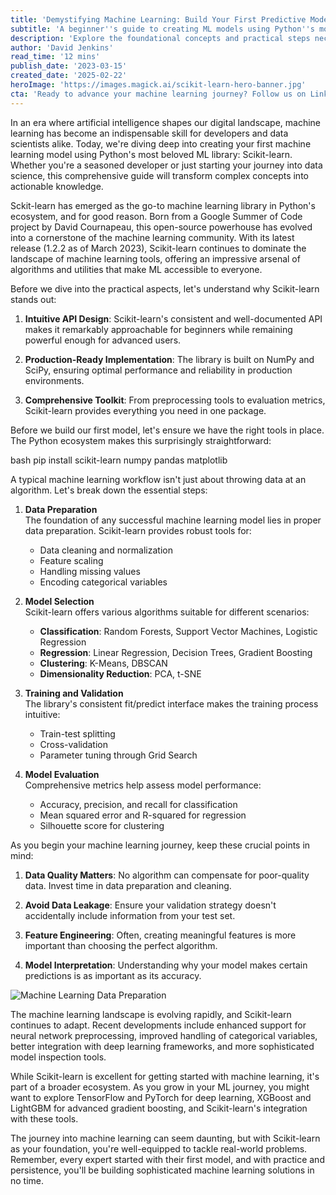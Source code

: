 ```yaml
---
title: 'Demystifying Machine Learning: Build Your First Predictive Model with Scikit-learn'
subtitle: 'A beginner''s guide to creating ML models using Python''s most popular machine learning library'
description: 'Explore the foundational concepts and practical steps necessary to build your first machine learning model using Scikit-learn. Whether you're new to machine learning or looking to refine your skills, this guide provides a comprehensive introduction to the essentials of predictive modeling in Python.'
author: 'David Jenkins'
read_time: '12 mins'
publish_date: '2023-03-15'
created_date: '2025-02-22'
heroImage: 'https://images.magick.ai/scikit-learn-hero-banner.jpg'
cta: 'Ready to advance your machine learning journey? Follow us on LinkedIn for daily insights, tutorials, and the latest developments in AI and machine learning technology.'
---
```


In an era where artificial intelligence shapes our digital landscape, machine learning has become an indispensable skill for developers and data scientists alike. Today, we're diving deep into creating your first machine learning model using Python's most beloved ML library: Scikit-learn. Whether you're a seasoned developer or just starting your journey into data science, this comprehensive guide will transform complex concepts into actionable knowledge.

Sckit-learn has emerged as the go-to machine learning library in Python's ecosystem, and for good reason. Born from a Google Summer of Code project by David Cournapeau, this open-source powerhouse has evolved into a cornerstone of the machine learning community. With its latest release (1.2.2 as of March 2023), Scikit-learn continues to dominate the landscape of machine learning tools, offering an impressive arsenal of algorithms and utilities that make ML accessible to everyone.

Before we dive into the practical aspects, let's understand why Scikit-learn stands out:

1. **Intuitive API Design**: Scikit-learn's consistent and well-documented API makes it remarkably approachable for beginners while remaining powerful enough for advanced users.

2. **Production-Ready Implementation**: The library is built on NumPy and SciPy, ensuring optimal performance and reliability in production environments.

3. **Comprehensive Toolkit**: From preprocessing tools to evaluation metrics, Scikit-learn provides everything you need in one package.

Before we build our first model, let's ensure we have the right tools in place. The Python ecosystem makes this surprisingly straightforward:

bash
pip install scikit-learn numpy pandas matplotlib


A typical machine learning workflow isn't just about throwing data at an algorithm. Let's break down the essential steps:

1. **Data Preparation**  
   The foundation of any successful machine learning model lies in proper data preparation. Scikit-learn provides robust tools for:
   - Data cleaning and normalization
   - Feature scaling
   - Handling missing values
   - Encoding categorical variables

2. **Model Selection**  
   Scikit-learn offers various algorithms suitable for different scenarios:
   - **Classification**: Random Forests, Support Vector Machines, Logistic Regression
   - **Regression**: Linear Regression, Decision Trees, Gradient Boosting
   - **Clustering**: K-Means, DBSCAN
   - **Dimensionality Reduction**: PCA, t-SNE

3. **Training and Validation**  
   The library's consistent fit/predict interface makes the training process intuitive:
   - Train-test splitting
   - Cross-validation
   - Parameter tuning through Grid Search

4. **Model Evaluation**  
   Comprehensive metrics help assess model performance:
   - Accuracy, precision, and recall for classification
   - Mean squared error and R-squared for regression
   - Silhouette score for clustering

As you begin your machine learning journey, keep these crucial points in mind:

1. **Data Quality Matters**: No algorithm can compensate for poor-quality data. Invest time in data preparation and cleaning.

2. **Avoid Data Leakage**: Ensure your validation strategy doesn't accidentally include information from your test set.

3. **Feature Engineering**: Often, creating meaningful features is more important than choosing the perfect algorithm.

4. **Model Interpretation**: Understanding why your model makes certain predictions is as important as its accuracy.

![Machine Learning Data Preparation](https://i.magick.ai/PIXE/machine-learning-data-preparation.jpg)

The machine learning landscape is evolving rapidly, and Scikit-learn continues to adapt. Recent developments include enhanced support for neural network preprocessing, improved handling of categorical variables, better integration with deep learning frameworks, and more sophisticated model inspection tools.

While Scikit-learn is excellent for getting started with machine learning, it's part of a broader ecosystem. As you grow in your ML journey, you might want to explore TensorFlow and PyTorch for deep learning, XGBoost and LightGBM for advanced gradient boosting, and Scikit-learn's integration with these tools.

The journey into machine learning can seem daunting, but with Scikit-learn as your foundation, you're well-equipped to tackle real-world problems. Remember, every expert started with their first model, and with practice and persistence, you'll be building sophisticated machine learning solutions in no time.